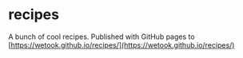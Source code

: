 # recipes

A bunch of cool recipes. Published with GitHub pages to [https://wetook.github.io/recipes/](https://wetook.github.io/recipes/)

